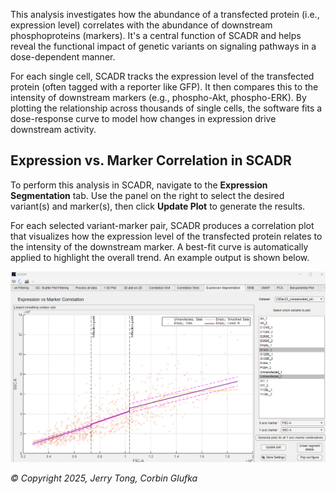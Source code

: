 This analysis investigates how the abundance of a transfected protein (i.e., expression level) correlates with the abundance of downstream phosphoproteins (markers). It's a central function of SCADR and helps reveal the functional impact of genetic variants on signaling pathways in a dose-dependent manner.

For each single cell, SCADR tracks the expression level of the transfected protein (often tagged with a reporter like GFP). It then compares this to the intensity of downstream markers (e.g., phospho-Akt, phospho-ERK). By plotting the relationship across thousands of single cells, the software fits a dose-response curve to model how changes in expression drive downstream activity.

## Expression vs. Marker Correlation in SCADR
To perform this analysis in SCADR, navigate to the **Expression Segmentation** tab. Use the panel on the right to select the desired variant(s) and marker(s), then click **Update Plot** to generate the results.

For each selected variant-marker pair, SCADR produces a correlation plot that visualizes how the expression level of the transfected protein relates to the intensity of the downstream marker. A best-fit curve is automatically applied to highlight the overall trend.
An example output is shown below.

![Expression Correlation Example](Pictures/expression_example.png)

*© Copyright 2025, Jerry Tong, Corbin Glufka*

